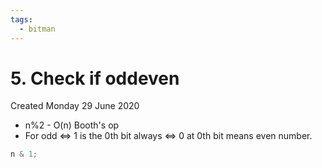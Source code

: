 ```yaml
---
tags:
  - bitman
---
```

# 5. Check if oddeven
Created Monday 29 June 2020

* n%2 - O(n) Booth's op
* For odd ⇔ 1 is the 0th bit always ⇔ 0 at 0th bit means even number.
```cpp
n & 1;
```
